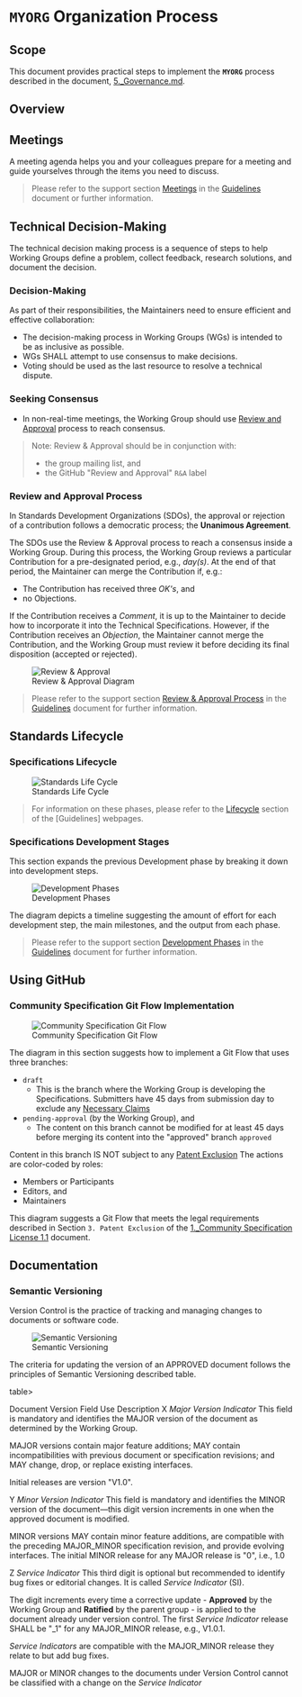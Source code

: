 # `MYORG` Organization Process

## Scope

This document provides practical steps to implement the **`MYORG`** process described in the document, [5._Governance.md](https://github.com/CommunitySpecification/Community_Specification/blob/V1.1/5._Governance.md).

## Overview


## Meetings
A meeting agenda helps you and your colleagues prepare for a meeting and guide yourselves through the items you need to discuss.

> Please refer to the support section [Meetings]() in the [Guidelines]() document or further information.


## Technical Decision-Making
The technical decision making process is a sequence of steps to help Working Groups define a problem, collect feedback, research solutions, and document the decision.

### Decision-Making
As part of their responsibilities, the Maintainers need to ensure efficient and effective collaboration:
* The decision-making process in Working Groups (WGs) is intended to be as inclusive as possible. 
* WGs SHALL attempt to use consensus to make decisions. 
* Voting should be used as the last resource to resolve a technical dispute.


### Seeking Consensus

* In non-real-time meetings, the Working Group should use [Review and Approval](#review-and-approval) process to reach consensus.

> Note: Review & Approval should be in conjunction with:
> * the group mailing list, and
> * the GitHub "Review and Approval" `R&A` label

### Review and Approval Process

In Standards Development Organizations (SDOs), the approval or rejection of a contribution follows a democratic process; the **Unanimous Agreement**. 

The SDOs use the Review & Approval process to reach a consensus inside a  Working Group. During this process, the Working Group reviews a particular Contribution for a pre-designated period, e.g., *day(s)*. At the end of that period, the Maintainer can merge the Contribution if, e.g.:
* The Contribution has received three *OK's*, and 
* no Objections. 

If the Contribution receives a *Comment*, it is up to the Maintainer to decide how to incorporate it into the Technical Specifications. However, if the Contribution receives an *Objection*, the Maintainer cannot merge the Contribution, and the Working Group must review it before deciding its final disposition (accepted or rejected). 

<figure class="text-center">
      <img src="images/ReviewApproval.drawio.svg" alt="Review & Approval">
      <figcaption>Review & Approval Diagram</figcaption>
</figure>

> Please refer to the support section [Review & Approval Process]() in the [Guidelines]() document for further information.


## Standards Lifecycle
### Specifications Lifecycle

<figure class="text-center">
      <img src="images/StandardsPhases.drawio.svg" alt="Standards Life Cycle">
      <figcaption>Standards Life Cycle</figcaption>
</figure>

> For information on these phases, please refer to the [Lifecycle]() section of the [Guidelines] webpages. 



### Specifications Development Stages

This section expands the previous Development phase by breaking it down into development steps.

<figure class="text-center">
      <img src="images/SpecsLifeCycle.drawio.svg" alt="Development Phases">
      <figcaption>Development Phases</figcaption>
</figure>

The diagram depicts a timeline suggesting the amount of effort for each development step, the main milestones, and the output from each phase.

> Please refer to the support section [Development Phases]() in the [Guidelines]() document for further information.

## Using GitHub
### Community Specification Git Flow Implementation

<figure class="text-center">
      <img src="images/jdf-flow-2.drawio.svg" alt="Community Specification Git Flow">
      <figcaption>Community Specification Git Flow</figcaption>
</figure>

The diagram in this section suggests how to implement a Git Flow that uses three branches:
* `draft`
  * This is the branch where the Working Group is developing the Specifications.
Submitters have 45 days from submission day to exclude any [Necessary Claims]()
* `pending-approval` (by the Working Group), and 
  * The content on this branch cannot be modified for at least 45 days before merging its content into the "approved" branch
`approved`

Content in this branch IS NOT subject to any [Patent Exclusion]()
The actions are color-coded by roles:
* Members or Participants
* Editors, and 
* Maintainers

This diagram suggests a Git Flow that meets the legal requirements described in Section `3. Patent Exclusion` of the [1._Community Specification License 1.1](https://github.com/CommunitySpecification/Community_Specification/blob/V1.1/1._Community_Specification_License-v1.md) document.


## Documentation
### Semantic Versioning
Version Control is the practice of tracking and managing changes to documents or software code.

<figure class="text-center">
      <img src="images/SemanticVersioning.drawio.svg" alt="Semantic Versioning">
      <figcaption>Semantic Versioning</figcaption>
</figure>

The criteria for updating the version of an APPROVED document follows the principles of Semantic Versioning described table.

table>
  <caption>Document Version</caption>
  <thead>
    <tr>
      <th>Field</th>
      <th>Use</th>
      <th>Description</th>
    </tr>
  </thead>
  <tbody>
  <tr>
    <td>X</td>
    <td><i>Major Version Indicator</i></td>
    <td>This field is mandatory and identifies the MAJOR version of the document as determined by the Working Group.

 MAJOR versions contain major feature additions; MAY contain incompatibilities with previous document or specification revisions; and MAY change, drop, or replace existing interfaces. 
 
 Initial releases are version "V1.0".
    </td>
  </tr>
  <tr>
    <td>Y</td>
    <td><i>Minor Version Indicator</i></td>
    <td>This field is mandatory and identifies the MINOR version of the document—this digit version increments in one when the approved document is modified.

MINOR versions MAY contain minor feature additions, are compatible with the preceding MAJOR_MINOR specification revision, and provide evolving interfaces. The initial MINOR release for any MAJOR release is "0", i.e., 1.0</td>
   </tr>
   <tr>
    <td>Z</td>
    <td><i>Service Indicator</i></td>
    <td>This third digit is optional but recommended to identify bug fixes or editorial changes. It is called <i>Service Indicator</i> (SI). 

The digit increments every time a corrective update - <strong>Approved</strong> by the Working Group and <strong>Ratified</strong> by the parent group - is applied to the document already under version control.
 The first <i>Service Indicator</i> release SHALL be "_1" for any MAJOR_MINOR release, e.g., V1.0.1.

<i>Service Indicators</i> are compatible with the MAJOR_MINOR release they relate to but add bug fixes. 

MAJOR or MINOR changes to the documents under Version Control cannot be classified with a change on the <i>Service Indicator</i>
    </td>
  </tr>
  </tbody>
</table>